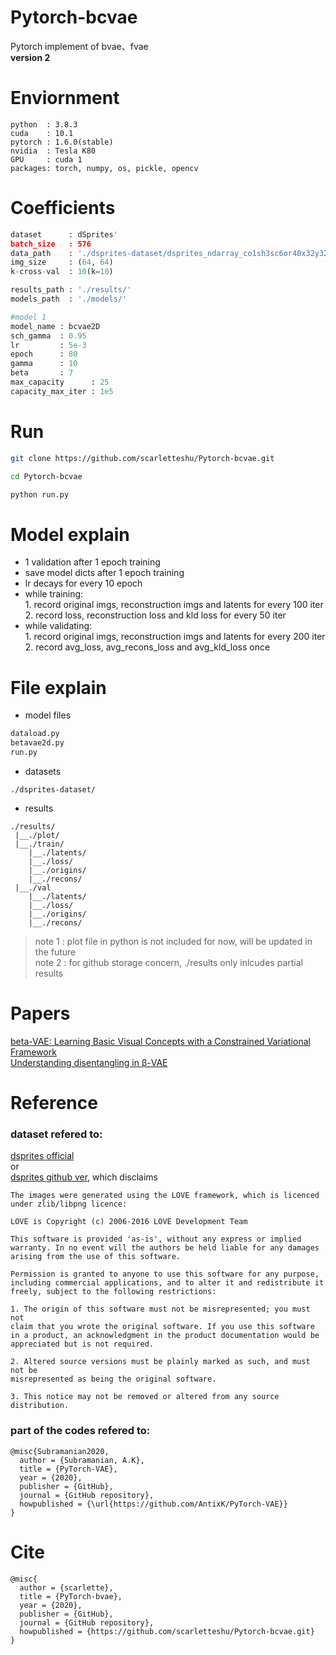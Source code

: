 # Pytorch-bcvae
Pytorch implement of bvae、fvae<br>
**version 2**<br>
# Enviornment
```
python  : 3.8.3
cuda    : 10.1
pytorch : 1.6.0(stable)
nvidia  : Tesla K80
GPU     : cuda 1
packages: torch, numpy, os, pickle, opencv
```
# Coefficients
```python
dataset      : dSprites'
batch_size   : 576
data_path    : './dsprites-dataset/dsprites_ndarray_co1sh3sc6or40x32y32_64x64.npz'
img_size     : (64, 64)
k-cross-val  : 10(k=10)

results_path : './results/'
models_path  : './models/'

#model 1
model_name : bcvae2D
sch_gamma  : 0.95
lr         : 5e-3
epoch      : 80
gamma      : 10
beta       : 7
max_capacity      : 25
capacity_max_iter : 1e5
```
# Run
```bash
git clone https://github.com/scarletteshu/Pytorch-bcvae.git

cd Pytorch-bcvae

python run.py
```
# Model explain
<ul>
<li> 1 validation after 1 epoch training</li>
<li> save model dicts after 1 epoch training</li>
<li> lr decays for every 10 epoch</li>
<li> while training: <br>
1. record original imgs, reconstruction imgs and latents for every 100 iter<br>
2. record loss, reconstruction loss and kld loss for every 50 iter<br>
<li> while validating:<br>
1. record original imgs, reconstruction imgs and latents for every 200 iter<br>
2. record avg_loss, avg_recons_loss and avg_kld_loss once<br>
</ul>

# File explain
- model files
```python
dataload.py
betavae2d.py
run.py
```
- datasets
```
./dsprites-dataset/
```
- results
```
./results/
 |__./plot/
 |__./train/
    |__./latents/
    |__./loss/
    |__./origins/
    |__./recons/
 |__./val
    |__./latents/
    |__./loss/
    |__./origins/
    |__./recons/
```
>note 1 : plot file in python is not included for now, will be updated in the future<br>
>note 2 : for github storage concern, ./results only inlcudes partial results
# Papers
<a href="https://openreview.net/pdf?id=Sy2fzU9gl"> beta-VAE: Learning Basic Visual Concepts with a Constrained Variational Framework </a><br>
<a href="https://arxiv.org/pdf/1804.03599.pdf">Understanding disentangling in β-VAE</a>
# Reference
### dataset refered to:
<a href="https://deepmind.com/research/open-source/dsprites-disentanglement-testing-sprites-dataset">dsprites official </a><br>
or<br>
<a href="https://github.com/deepmind/dsprites-dataset">dsprites github ver</a>, which disclaims
```
The images were generated using the LOVE framework, which is licenced under zlib/libpng licence:

LOVE is Copyright (c) 2006-2016 LOVE Development Team

This software is provided 'as-is', without any express or implied
warranty. In no event will the authors be held liable for any damages
arising from the use of this software.

Permission is granted to anyone to use this software for any purpose,
including commercial applications, and to alter it and redistribute it
freely, subject to the following restrictions:

1. The origin of this software must not be misrepresented; you must not
claim that you wrote the original software. If you use this software
in a product, an acknowledgment in the product documentation would be
appreciated but is not required.

2. Altered source versions must be plainly marked as such, and must not be
misrepresented as being the original software.

3. This notice may not be removed or altered from any source
distribution.
```
### part of the codes refered to:
```
@misc{Subramanian2020,
  author = {Subramanian, A.K},
  title = {PyTorch-VAE},
  year = {2020},
  publisher = {GitHub},
  journal = {GitHub repository},
  howpublished = {\url{https://github.com/AntixK/PyTorch-VAE}}
}
```
# Cite
```
@misc{
  author = {scarlette},
  title = {PyTorch-bvae},
  year = {2020},
  publisher = {GitHub},
  journal = {GitHub repository},
  howpublished = {https://github.com/scarletteshu/Pytorch-bcvae.git}
}
```

